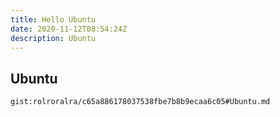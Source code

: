 ```yaml
---
title: Hello Ubuntu
date: 2020-11-12T08:54:24Z
description: Ubuntu
---
```


## Ubuntu
`gist:rolroralra/c65a886178037538fbe7b8b9ecaa6c05#Ubuntu.md`
